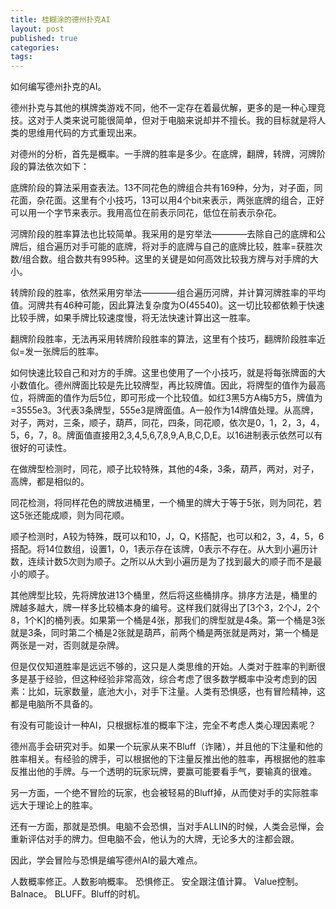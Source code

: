 ```yaml
---
title: 桂糊涂的德州扑克AI
layout: post
published: true
categories: 
tags: 
---
```


如何编写德州扑克的AI。

德州扑克与其他的棋牌类游戏不同，他不一定存在着最优解，更多的是一种心理竞技。这对于人类来说可能很简单，但对于电脑来说却并不擅长。我的目标就是将人类的思维用代码的方式重现出来。

对德州的分析，首先是概率。一手牌的胜率是多少。在底牌，翻牌，转牌，河牌阶段的算法依次如下：

底牌阶段的算法采用查表法。13不同花色的牌组合共有169种，分为，对子面，同花面，杂花面。这里有个小技巧，13可以用4个bit来表示，两张底牌的组合，正好可以用一个字节来表示。我用高位在前表示同花，低位在前表示杂花。

河牌阶段的胜率算法也比较简单。我采用的是穷举法————去除自己的底牌和公牌后，组合遍历对手可能的底牌，将对手的底牌与自己的底牌比较，胜率=获胜次数/组合数。组合数共有995种。这里的关键是如何高效比较我方牌与对手牌的大小。

转牌阶段的胜率，依然采用穷举法————组合遍历河牌，并计算河牌胜率的平均值。河牌共有46种可能，因此算法复杂度为O(45540)。这一切比较都依赖于快速比较手牌，如果手牌比较速度慢，将无法快速计算出这一胜率。

翻牌阶段胜率，无法再采用转牌阶段胜率的算法，这里有个技巧，翻牌阶段胜率近似=发一张牌后的胜率。

如何快速比较自己和对方的手牌。这里也使用了一个小技巧，就是将每张牌面的大小数值化。德州牌面比较是先比较牌型，再比较牌值。因此，将牌型的值作为最高位，将牌面的值作为后5位，即可形成一个比较值。如红3黑5方A梅5方5，牌值为=3555e3。3代表3条牌型，555e3是牌面值。A一般作为14牌值处理。从高牌，对子，两对，三条，顺子，葫芦，同花，四条，同花顺，依次是0，1，2，3，4，5，6，7，8。牌面值直接用2,3,4,5,6,7,8,9,A,B,C,D,E。以16进制表示依然可以有很好的可读性。

在做牌型检测时，同花，顺子比较特殊，其他的4条，3条，葫芦，两对，对子，高牌，都是相似的。

同花检测，将同样花色的牌放进桶里，一个桶里的牌大于等于5张，则为同花，若这5张还能成顺，则为同花顺。

顺子检测时，A较为特殊，既可以和10，J，Q，K搭配，也可以和2，3，4，5，6搭配。将14位数组，设置1，0，1表示存在该牌，0表示不存在。从大到小遍历计数，连续计数5次则为顺子。之所以从大到小遍历是为了找到最大的顺子而不是最小的顺子。

其他牌型比较，先将牌放进13个桶里，然后将这些桶排序。排序方法是，桶里的牌越多越大，牌一样多比较桶本身的编号。这样我们就得出了\[3个3，2个J，2个8，1个K\]的桶列表。如果第一个桶是4张，那我们的牌型就是4条。第一个桶是3张就是3条，同时第二个桶是2张就是葫芦，前两个桶是两张就是两对，第一个桶是两张是一对，否则就是杂牌。

但是仅仅知道胜率是远远不够的，这只是人类思维的开始。人类对于胜率的判断很多是基于经验，但这种经验非常高效，综合考虑了很多数学概率中没考虑到的因素：比如，玩家数量，底池大小，对手下注量。人类有恐惧感，也有冒险精神，这都是电脑所不具备的。

有没有可能设计一种AI，只根据标准的概率下注，完全不考虑人类心理因素呢？

德州高手会研究对手。如果一个玩家从来不Bluff（诈赌），并且他的下注量和他的胜率相关。有经验的牌手，可以根据他的下注量反推出他的胜率，再根据他的胜率反推出他的手牌。与一个透明的玩家玩牌，要赢可能要看手气，要输真的很难。

另一方面，一个绝不冒险的玩家，也会被轻易的Bluff掉，从而使对手的实际胜率远大于理论上的胜率。

还有一方面，那就是恐惧。电脑不会恐惧，当对手ALLIN的时候，人类会忌惮，会重新评估对手的牌力。但电脑不会，他认为的大牌，无论多大的注都会跟。

因此，学会冒险与恐惧是编写德州AI的最大难点。

人数概率修正。人数影响概率。
恐惧修正。
安全跟注值计算。
Value控制。
Balnace。
BLUFF。Bluff的时机。
